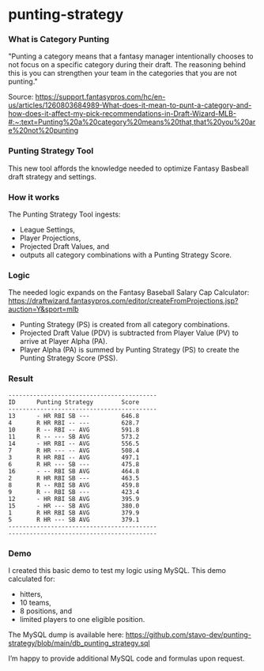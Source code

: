 # punting-strategy

### What is Category Punting

"Punting a category means that a fantasy manager intentionally chooses to not focus on a specific category during their draft. The reasoning behind this is you can strengthen your team in the categories that you are not punting."

Source: https://support.fantasypros.com/hc/en-us/articles/1260803684989-What-does-it-mean-to-punt-a-category-and-how-does-it-affect-my-pick-recommendations-in-Draft-Wizard-MLB-#:~:text=Punting%20a%20category%20means%20that,that%20you%20are%20not%20punting

### Punting Strategy Tool

This new tool affords the knowledge needed to optimize Fantasy Basbeall draft strategy and settings.

### How it works

The Punting Strategy Tool ingests:

* League Settings,
* Player Projections,
* Projected Draft Values, and
* outputs all category combinations with a Punting Strategy Score.

### Logic

The needed logic expands on the Fantasy Baseball Salary Cap Calculator: https://draftwizard.fantasypros.com/editor/createFromProjections.jsp?auction=Y&sport=mlb

* Punting Strategy (PS) is created from all category combinations.
* Projected Draft Value (PDV) is subtracted from Player Value (PV) to arrive at Player Alpha (PA).
* Player Alpha (PA) is summed by Punting Strategy (PS) to create the Punting Strategy Score (PSS).

### Result

    ------------------------------------------
    ID      Punting Strategy        Score
    ------------------------------------------
    13	    - HR RBI SB ---	        646.8
    4	    R HR RBI -- ---	        628.7
    10	    R -- RBI -- AVG	        591.8
    11	    R -- --- SB AVG	        573.2
    14	    - HR RBI -- AVG	        556.5
    7	    R HR --- -- AVG	        508.4
    3	    R HR RBI -- AVG	        497.1
    6	    R HR --- SB ---	        475.8
    16	    - -- RBI SB AVG	        464.8
    2	    R HR RBI SB ---	        463.5
    8	    R -- RBI SB AVG	        459.8
    9	    R -- RBI SB ---	        423.4
    12	    - HR RBI SB AVG	        395.9
    15	    - HR --- SB AVG	        380.0
    1	    R HR RBI SB AVG	        379.9
    5	    R HR --- SB AVG	        379.1
    ------------------------------------------
    ------------------------------------------

### Demo

I created this basic demo to test my logic using MySQL. This demo calculated for:

* hitters,
* 10 teams,
* 8 positions, and
* limited players to one eligible position.

The MySQL dump is available here: https://github.com/stavo-dev/punting-strategy/blob/main/db_punting_strategy.sql

I’m happy to provide additional MySQL code and formulas upon request.
